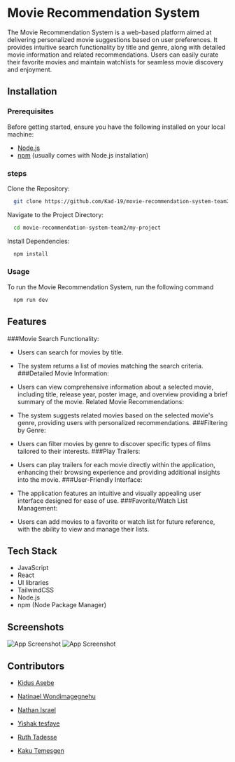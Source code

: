 
# Movie Recommendation System

The Movie Recommendation System is a web-based platform aimed at delivering personalized movie suggestions based on user preferences. It provides intuitive search functionality by title and genre, along with detailed movie information and related recommendations. Users can easily curate their favorite movies and maintain watchlists for seamless movie discovery and enjoyment.


## Installation
### Prerequisites

Before getting started, ensure you have the following installed on your local machine:

- [Node.js](https://nodejs.org/en/download)   
- [npm](https://www.npmjs.com/) (usually comes with Node.js installation)






### steps

   Clone the Repository:

```bash
  git clone https://github.com/Kad-19/movie-recommendation-system-team2.git
```

Navigate to the Project Directory:

```bash
  cd movie-recommendation-system-team2/my-project

```

 Install Dependencies:

```bash
  npm install
```





### Usage

To run the Movie Recommendation System, run the following command

```bash
  npm run dev

```


## Features

###Movie Search Functionality:
+ Users can search for movies by title.
+ The system returns a list of movies matching the search criteria.
###Detailed Movie Information:
+ Users can view comprehensive information about a selected movie, including title, release year, poster image, and overview providing a brief summary of the movie.
Related Movie Recommendations:
+ The system suggests related movies based on the selected movie's genre, providing users with personalized recommendations.
###Filtering by Genre:

+ Users can filter movies by genre to discover specific types of films tailored to their interests.
###Play Trailers:
+ Users can play trailers for each movie directly within the application, enhancing their browsing experience and providing additional insights into the movie.
###User-Friendly Interface:
+ The application features an intuitive and visually appealing user interface designed for ease of use.
###Favorite/Watch List Management:
+ Users can add movies to a favorite or watch list for future reference, with the ability to view and manage their lists.




## Tech Stack

+ JavaScript 
+ React 
 + UI libraries 
+ TailwindCSS
+ Node.js 
+ npm (Node Package Manager)




## Screenshots

![App Screenshot](https://github.com/fenitamas/kaku-tools/blob/main/kaku/Screenshot%20(5).png?raw=true)
![App Screenshot](https://github.com/fenitamas/kaku-tools/blob/main/kaku/Screenshot%20(3).png?raw=true)


## Contributors

- [Kidus Asebe](https://github.com/Kad-19)

- [Natinael Wondimagegnehu](https://github.com/Natidev)
- [Nathan Israel](https://github.com/Nate-Workspace)
- [Yishak tesfaye](https://github.com/yishak01)
- [Ruth Tadesse](https://github.com/RuthTadesse)
- [Kaku Temesgen](https://github.com/fenitamas)
